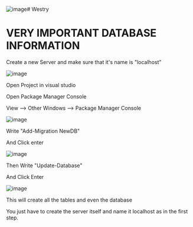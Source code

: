 ![image](https://github.com/ZoonAttack/Westry/assets/62998842/ce1f7628-b723-4834-9a69-9f399bb5a63b)# Westry
# VERY IMPORTANT DATABASE INFORMATION

Create a new Server and make sure that it's name is "localhost"

![image](https://github.com/ZoonAttack/Westry/assets/62998842/c58a428c-6fe9-43be-9dd2-90f8381909f4)

Open Project in visual studio

Open Package Manager Console

View --> Other Windows --> Package Manager Console

![image](https://github.com/ZoonAttack/Westry/assets/62998842/ad9a756b-6b1d-413d-a04a-8b2f13a3d39d)


Write "Add-Migration NewDB"

And Click enter

![image](https://github.com/ZoonAttack/Westry/assets/62998842/08e82fbd-8d85-41c1-a43c-26fa91ecdad0)

Then Write "Update-Database" 

And Click Enter

![image](https://github.com/ZoonAttack/Westry/assets/62998842/fe6c3c10-8e93-410d-bfde-a497f4af932a)

This will create all the tables and even the database

You just have to create the server itself and name it localhost as in the first step.
